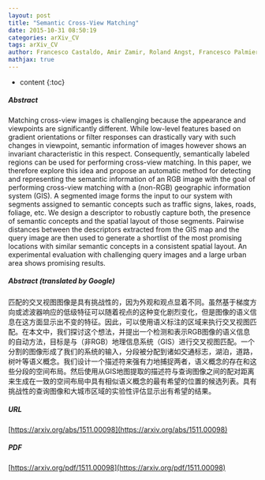 ```yaml
---
layout: post
title: "Semantic Cross-View Matching"
date: 2015-10-31 08:50:19
categories: arXiv_CV
tags: arXiv_CV
author: Francesco Castaldo, Amir Zamir, Roland Angst, Francesco Palmieri, Silvio Savarese
mathjax: true
---
```


* content
{:toc}

##### Abstract
Matching cross-view images is challenging because the appearance and viewpoints are significantly different. While low-level features based on gradient orientations or filter responses can drastically vary with such changes in viewpoint, semantic information of images however shows an invariant characteristic in this respect. Consequently, semantically labeled regions can be used for performing cross-view matching. In this paper, we therefore explore this idea and propose an automatic method for detecting and representing the semantic information of an RGB image with the goal of performing cross-view matching with a (non-RGB) geographic information system (GIS). A segmented image forms the input to our system with segments assigned to semantic concepts such as traffic signs, lakes, roads, foliage, etc. We design a descriptor to robustly capture both, the presence of semantic concepts and the spatial layout of those segments. Pairwise distances between the descriptors extracted from the GIS map and the query image are then used to generate a shortlist of the most promising locations with similar semantic concepts in a consistent spatial layout. An experimental evaluation with challenging query images and a large urban area shows promising results.

##### Abstract (translated by Google)
匹配的交叉视图图像是具有挑战性的，因为外观和观点显着不同。虽然基于梯度方向或滤波器响应的低级特征可以随着视点的这种变化剧烈变化，但是图像的语义信息在这方面显示出不变的特征。因此，可以使用语义标注的区域来执行交叉视图匹配。在本文中，我们探讨这个想法，并提出一个检测和表示RGB图像的语义信息的自动方法，目标是与（非RGB）地理信息系统（GIS）进行交叉视图匹配。一个分割的图像形成了我们的系统的输入，分段被分配到诸如交通标志，湖泊，道路，树叶等语义概念。我们设计一个描述符来强有力地捕捉两者，语义概念的存在和这些分段的空间布局。然后使用从GIS地图提取的描述符与查询图像之间的配对距离来生成在一致的空间布局中具有相似语义概念的最有希望的位置的候选列表。具有挑战性的查询图像和大城市区域的实验性评估显示出有希望的结果。

##### URL
[https://arxiv.org/abs/1511.00098](https://arxiv.org/abs/1511.00098)

##### PDF
[https://arxiv.org/pdf/1511.00098](https://arxiv.org/pdf/1511.00098)

